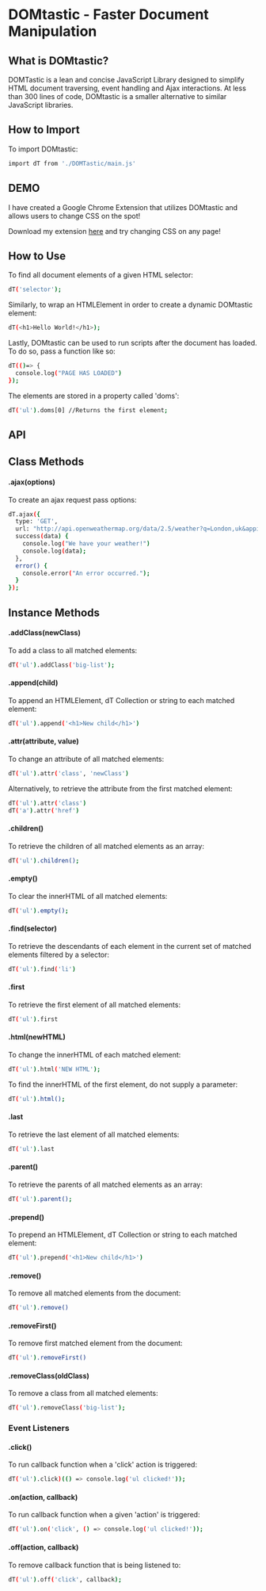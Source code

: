 DOMtastic - Faster Document Manipulation
==================================================

What is DOMtastic?
--------------------------------------------------
DOMTastic is a lean and concise JavaScript Library designed to simplify HTML document traversing, event handling and Ajax interactions. At less than 300 lines of code, DOMtastic is a smaller alternative to similar JavaScript libraries.

How to Import
--------------------------------------------
To import DOMtastic:
```bash
import dT from './DOMTastic/main.js'
```

DEMO
--------------------------------------------
I have created a Google Chrome Extension that utilizes DOMtastic and allows users to change CSS on the spot!

Download my extension [here](https://chrome.google.com/webstore/detail/css-domtastic/ijnmbepagbhjkdpoklekanbkcgdlghcj)  and try changing CSS on any page!


How to Use
--------------------------------------------

To find all document elements of a given HTML selector:

```bash
dT('selector');
```

Similarly, to wrap an HTMLElement in order to create a dynamic DOMtastic element:
```bash
dT(<h1>Hello World!</h1>);
```

Lastly, DOMtastic can be used to run scripts after the document has loaded. To do so, pass a function like so:
```bash
dT(()=> {
  console.log("PAGE HAS LOADED")
});
```

The elements are stored in a property called 'doms':

```bash
dT('ul').doms[0] //Returns the first element;
```

API
--------------------------------------------
## Class Methods

#### .ajax(options)
To create an ajax request pass options:

```bash
dT.ajax({
  type: 'GET',
  url: "http://api.openweathermap.org/data/2.5/weather?q=London,uk&appid=6f2bde3f2607e6ee081c27f201a288f6",
  success(data) {
    console.log("We have your weather!")
    console.log(data);
  },
  error() {
    console.error("An error occurred.");
  }
});
```


## Instance Methods

#### .addClass(newClass)

To add a class to all matched elements:
```bash
dT('ul').addClass('big-list');
```

#### .append(child)

To append an HTMLElement, dT Collection or string to each matched element:
```bash
dT('ul').append('<h1>New child</h1>')
```

#### .attr(attribute, value)

To change an attribute of all matched elements:
```bash
dT('ul').attr('class', 'newClass')
```

Alternatively, to retrieve the attribute from the first matched element:
```bash
dT('ul').attr('class')
dT('a').attr('href')
```

#### .children()

To retrieve the children of all matched elements as an array:
```bash
dT('ul').children();
```

#### .empty()

To clear the innerHTML of all matched elements:
```bash
dT('ul').empty();
```

#### .find(selector)
To retrieve the descendants of each element in the current set of matched elements filtered by a selector:
```bash
dT('ul').find('li')
```

#### .first
To retrieve the first element of all matched elements:
```bash
dT('ul').first
```

#### .html(newHTML)

To change the innerHTML of each matched element:
```bash
dT('ul').html('NEW HTML');
```
To find the innerHTML of the first element, do not supply a parameter:
```bash
dT('ul').html();
```

#### .last
To retrieve the last element of all matched elements:
```bash
dT('ul').last
```

#### .parent()
To retrieve the parents of all matched elements as an array:
```bash
dT('ul').parent();
```

#### .prepend()
To prepend an HTMLElement, dT Collection or string to each matched element:
```bash
dT('ul').prepend('<h1>New child</h1>')
```

#### .remove()
To remove all matched elements from the document:
```bash
dT('ul').remove()
```

#### .removeFirst()
To remove first matched element from the document:
```bash
dT('ul').removeFirst()
```

#### .removeClass(oldClass)
To remove a class from all matched elements:
```bash
dT('ul').removeClass('big-list');
```

### Event Listeners

#### .click()

To run callback function when a 'click' action is triggered:
```bash
dT('ul').click)(() => console.log('ul clicked!'));
```

#### .on(action, callback)
To run callback function when a given 'action' is triggered:

```bash
dT('ul').on('click', () => console.log('ul clicked!'));
```

#### .off(action, callback)
To remove callback function that is being listened to:

```bash
dT('ul').off('click', callback);
```
